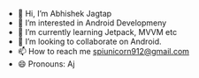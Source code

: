 - 👋 Hi, I’m Abhishek Jagtap
- 👀 I’m interested in Android Developmeny
- 🌱 I’m currently learning Jetpack, MVVM etc
- 💞️ I’m looking to collaborate on Android.
- 📫 How to reach me spiunicorn912@gmail.com
- 😄 Pronouns: Aj
<!---
GithubAbhishek09/GithubAbhishek09 is a ✨ special ✨ repository because its `README.md` (this file) appears on your GitHub profile.
You can click the Preview link to take a look at your changes.
--->

